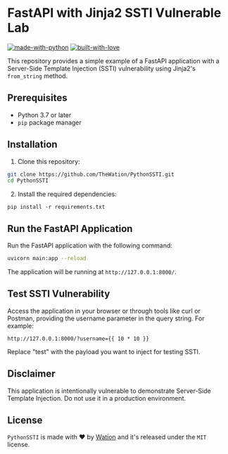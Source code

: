 # FastAPI with Jinja2 SSTI Vulnerable Lab

[![made-with-python](http://forthebadge.com/images/badges/made-with-python.svg)](https://www.python.org/)
[![built-with-love](http://forthebadge.com/images/badges/built-with-love.svg)](https://gitHub.com/TheWation/)

This repository provides a simple example of a FastAPI application with a Server-Side Template Injection (SSTI) vulnerability using Jinja2's `from_string` method.

## Prerequisites

- Python 3.7 or later
- `pip` package manager

## Installation

1. Clone this repository:

```bash
git clone https://github.com/TheWation/PythonSSTI.git
cd PythonSSTI
```

2. Install the required dependencies:
```
pip install -r requirements.txt
```

## Run the FastAPI Application
Run the FastAPI application with the following command:
```bash
uvicorn main:app --reload
```

The application will be running at `http://127.0.0.1:8000/`.

## Test SSTI Vulnerability

Access the application in your browser or through tools like curl or Postman, providing the username parameter in the query string. For example:

`http://127.0.0.1:8000/?username={{ 10 * 10 }}`

Replace "test" with the payload you want to inject for testing SSTI.

## Disclaimer
This application is intentionally vulnerable to demonstrate Server-Side Template Injection. Do not use it in a production environment.

## License

`PythonSSTI` is made with ♥  by [Wation](https://github.com/TheWation) and it's released under the `MIT` license.
